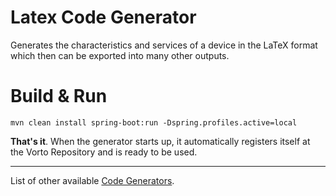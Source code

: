 # Latex Code Generator

Generates the characteristics and services of a device in the LaTeX format which then can be exported into many other outputs.


# Build & Run

	mvn clean install spring-boot:run -Dspring.profiles.active=local

**That's it**. When the generator starts up, it automatically registers itself at the Vorto Repository and is ready to be used.


----------

List of other available [Code Generators](../Readme.md).
